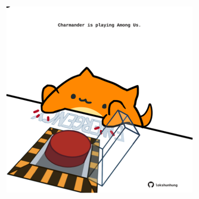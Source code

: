 <!-- built at 10/08/2023, 20:00:43 UTC -->
<p align="center">
  <img width="500" height="500" src="./ReadmeImage.svg">
</p>
